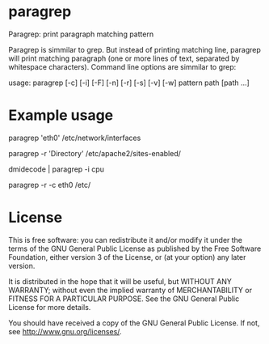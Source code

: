 paragrep
========

 Paragrep: print paragraph matching pattern

 Paragrep is simmilar to grep. But instead of printing matching line, paragrep
 will print matching paragraph (one or more lines of text, separated by whitespace
 characters). Command line options are simmilar to grep:

 usage:   paragrep [-c] [-i] [-F] [-n] [-r] [-s] [-v] [-w] pattern path [path ...]


Example usage
=============

 paragrep 'eth0' /etc/network/interfaces

 paragrep -r 'Directory' /etc/apache2/sites-enabled/

 dmidecode | paragrep -i cpu

 paragrep -r -c eth0 /etc/

License
=======

 This is free software: you can redistribute it and/or modify
 it under the terms of the GNU General Public License as published by
 the Free Software Foundation, either version 3 of the License, or
 (at your option) any later version.

 It is distributed in the hope that it will be useful,
 but WITHOUT ANY WARRANTY; without even the implied warranty of
 MERCHANTABILITY or FITNESS FOR A PARTICULAR PURPOSE.  See the
 GNU General Public License for more details.

 You should have received a copy of the GNU General Public License.
 If not, see <http://www.gnu.org/licenses/>.
